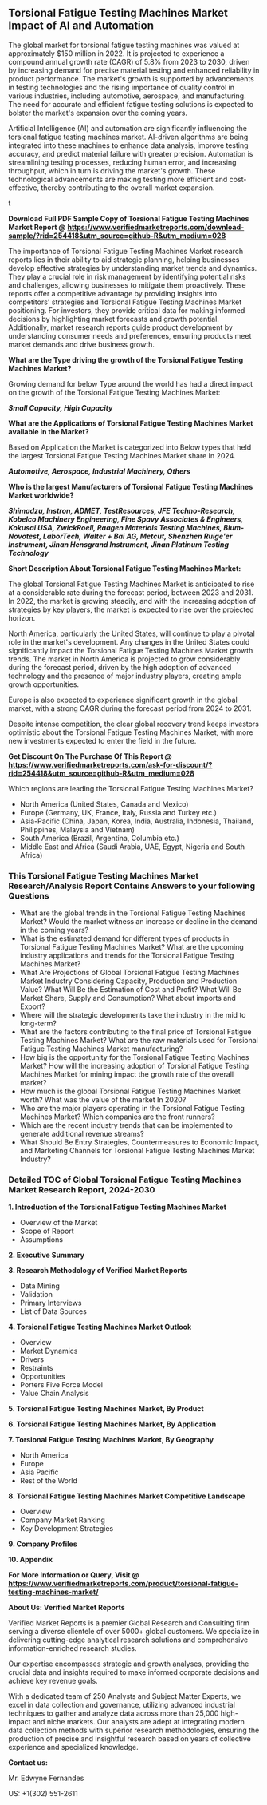 <h2>Torsional Fatigue Testing Machines Market Impact of AI and Automation</h2><p>The global market for torsional fatigue testing machines was valued at approximately $150 million in 2022. It is projected to experience a compound annual growth rate (CAGR) of 5.8% from 2023 to 2030, driven by increasing demand for precise material testing and enhanced reliability in product performance. The market's growth is supported by advancements in testing technologies and the rising importance of quality control in various industries, including automotive, aerospace, and manufacturing. The need for accurate and efficient fatigue testing solutions is expected to bolster the market's expansion over the coming years.</p><p>Artificial Intelligence (AI) and automation are significantly influencing the torsional fatigue testing machines market. AI-driven algorithms are being integrated into these machines to enhance data analysis, improve testing accuracy, and predict material failure with greater precision. Automation is streamlining testing processes, reducing human error, and increasing throughput, which in turn is driving the market's growth. These technological advancements are making testing more efficient and cost-effective, thereby contributing to the overall market expansion.</p>t</p><p id="" class=""><strong>Download Full PDF Sample Copy of Torsional Fatigue Testing Machines Market Report @ <a href="https://www.verifiedmarketreports.com/download-sample/?rid=254418&utm_source=github-R&utm_medium=028" target="_blank">https://www.verifiedmarketreports.com/download-sample/?rid=254418&utm_source=github-R&utm_medium=028</a></strong></p><p>The importance of&nbsp;Torsional Fatigue Testing Machines Market research reports lies in their ability to aid strategic planning, helping businesses develop effective strategies by understanding market trends and dynamics. They play a crucial role in risk management by identifying potential risks and challenges, allowing businesses to mitigate them proactively. These reports offer a competitive advantage by providing insights into competitors' strategies and Torsional Fatigue Testing Machines Market positioning. For investors, they provide critical data for making informed decisions by highlighting market forecasts and growth potential. Additionally, market research reports guide product development by understanding consumer needs and preferences, ensuring products meet market demands and drive business growth.</p><p><strong>What are the&nbsp;Type driving the growth of the Torsional Fatigue Testing Machines Market?</strong></p><p id="" class="">Growing demand for below Type around the world has had a direct impact on the growth of the Torsional Fatigue Testing Machines Market:</p><em><strong>Small Capacity, High Capacity</strong></em></p><strong>What are the&nbsp;Applications&nbsp;of Torsional Fatigue Testing Machines Market available in the Market?</strong></p><p id="" class="">Based on Application the Market is categorized into Below types that held the largest Torsional Fatigue Testing Machines Market share In 2024.</p><em><strong>Automotive, Aerospace, Industrial Machinery, Others</strong></em></p><strong>Who is the largest Manufacturers of Torsional Fatigue Testing Machines Market worldwide?</strong></p><p><em><strong>Shimadzu, Instron, ADMET, TestResources, JFE Techno-Research, Kobelco Machinery Engineering, Fine Spavy Associates & Engineers, Kokusai USA, ZwickRoell, Raagen Materials Testing Machines, Blum-Novotest, LaborTech, Walter + Bai AG, Metcut, Shenzhen Ruige'er Instrument, Jinan Hensgrand Instrument, Jinan Platinum Testing Technology</strong></em></p><p id="" class=""><strong>Short Description About Torsional Fatigue Testing Machines Market:</strong></p><p>The global Torsional Fatigue Testing Machines Market is anticipated to rise at a considerable rate during the forecast period, between 2023 and 2031. In 2022, the market is growing steadily, and with the increasing adoption of strategies by key players, the market is expected to rise over the projected horizon.</p><p>North America, particularly the United States, will continue to play a pivotal role in the market's development. Any changes in the United States could significantly impact the Torsional Fatigue Testing Machines Market growth trends. The market in North America is projected to grow considerably during the forecast period, driven by the high adoption of advanced technology and the presence of major industry players, creating ample growth opportunities.</p><p>Europe is also expected to experience significant growth in the global market, with a strong CAGR during the forecast period from 2024 to 2031.</p><p>Despite intense competition, the clear global recovery trend keeps investors optimistic about the Torsional Fatigue Testing Machines Market, with more new investments expected to enter the field in the future.</p><p id="" class=""><strong>Get Discount On The Purchase Of This Report @ <a href="https://www.verifiedmarketreports.com/ask-for-discount/?rid=254418&utm_source=github-R&utm_medium=028" target="_blank">https://www.verifiedmarketreports.com/ask-for-discount/?rid=254418&utm_source=github-R&utm_medium=028</a></strong></p>Which regions are leading the Torsional Fatigue Testing Machines Market?</p><ul><li>North America (United States, Canada and Mexico)</li><li>Europe (Germany, UK, France, Italy, Russia and Turkey etc.)</li><li>Asia-Pacific (China, Japan, Korea, India, Australia, Indonesia, Thailand, Philippines, Malaysia and Vietnam)</li><li>South America (Brazil, Argentina, Columbia etc.)</li><li>Middle East and Africa (Saudi Arabia, UAE, Egypt, Nigeria and South Africa)</li></ul><h3 id="" class="">This Torsional Fatigue Testing Machines Market Research/Analysis Report Contains Answers to your following Questions</h3><ul><li>What are the global trends in the Torsional Fatigue Testing Machines Market? Would the market witness an increase or decline in the demand in the coming years?</li><li>What is the estimated demand for different types of products in Torsional Fatigue Testing Machines Market? What are the upcoming industry applications and trends for the Torsional Fatigue Testing Machines Market?</li><li>What Are Projections of Global Torsional Fatigue Testing Machines Market Industry Considering Capacity, Production and Production Value? What Will Be the Estimation of Cost and Profit? What Will Be Market Share, Supply and Consumption? What about imports and Export?</li><li>Where will the strategic developments take the industry in the mid to long-term?</li><li>What are the factors contributing to the final price of Torsional Fatigue Testing Machines Market? What are the raw materials used for Torsional Fatigue Testing Machines Market manufacturing?</li><li>How big is the opportunity for the Torsional Fatigue Testing Machines Market? How will the increasing adoption of Torsional Fatigue Testing Machines Market for mining impact the growth rate of the overall market?</li><li>How much is the global Torsional Fatigue Testing Machines Market worth? What was the value of the market In 2020?</li><li>Who are the major players operating in the Torsional Fatigue Testing Machines Market? Which companies are the front runners?</li><li>Which are the recent industry trends that can be implemented to generate additional revenue streams?</li><li>What Should Be Entry Strategies, Countermeasures to Economic Impact, and Marketing Channels for Torsional Fatigue Testing Machines Market Industry?</li></ul><h3 id="" class="">Detailed TOC of Global Torsional Fatigue Testing Machines Market Research Report, 2024-2030</h3><p id="" class=""><strong>1. Introduction of the Torsional Fatigue Testing Machines Market</strong></p><ul><li>Overview of the Market</li><li>Scope of Report</li><li>Assumptions</li></ul><p id="" class=""><strong>2. Executive Summary</strong></p><p id="" class=""><strong>3. Research Methodology of Verified Market Reports</strong></p><ul><li>Data Mining</li><li>Validation</li><li>Primary Interviews</li><li>List of Data Sources</li></ul><p id="" class=""><strong>4. Torsional Fatigue Testing Machines Market Outlook</strong></p><ul><li>Overview</li><li>Market Dynamics</li><li>Drivers</li><li>Restraints</li><li>Opportunities</li><li>Porters Five Force Model</li><li>Value Chain Analysis</li></ul><p id="" class=""><strong>5. Torsional Fatigue Testing Machines Market, By Product</strong></p><p id="" class=""><strong>6. Torsional Fatigue Testing Machines Market, By Application</strong></p><p id="" class=""><strong>7. Torsional Fatigue Testing Machines Market, By Geography</strong></p><ul><li>North America</li><li>Europe</li><li>Asia Pacific</li><li>Rest of the World</li></ul><p id="" class=""><strong>8. Torsional Fatigue Testing Machines Market Competitive Landscape</strong></p><ul><li>Overview</li><li>Company Market Ranking</li><li>Key Development Strategies</li></ul><p id="" class=""><strong>9. Company Profiles</strong></p><p id="" class=""><strong>10. Appendix</strong></p><p id="" class=""><strong>For More Information or Query, Visit @ <a href="https://www.verifiedmarketreports.com/product/torsional-fatigue-testing-machines-market/" target="_blank">https://www.verifiedmarketreports.com/product/torsional-fatigue-testing-machines-market/</a></strong></p><p id="" class=""><strong>About Us: Verified Market Reports</strong></p><p id="" class="">Verified Market Reports is a premier Global Research and Consulting firm serving a diverse clientele of over 5000+ global customers. We specialize in delivering cutting-edge analytical research solutions and comprehensive information-enriched research studies.</p><p id="" class="">Our expertise encompasses strategic and growth analyses, providing the crucial data and insights required to make informed corporate decisions and achieve key revenue goals.</p><p id="" class="">With a dedicated team of 250 Analysts and Subject Matter Experts, we excel in data collection and governance, utilizing advanced industrial techniques to gather and analyze data across more than 25,000 high-impact and niche markets. Our analysts are adept at integrating modern data collection methods with superior research methodologies, ensuring the production of precise and insightful research based on years of collective experience and specialized knowledge.</p><p id="" class=""><strong>Contact us:</strong></p><p id="" class="">Mr. Edwyne Fernandes</p><p id="" class="">US: +1(302) 551-2611</p>